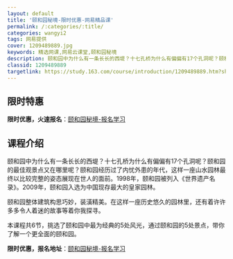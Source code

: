 ```yaml
---
layout: default
title: '颐和园秘境-限时优惠-网易精品课'
permalink: /:categories/:title/
categories: wangyi2
tags: 网易提供
cover: 1209489889.jpg
keywords: 精选网课,网易云课堂,颐和园秘境
description: 颐和园中为什么有一条长长的西堤？十七孔桥为什么有偏偏有17个孔洞呢？颐和园的最佳观景点又在哪里呢？颐和园经历过了内忧外患
classid: 1209489889
targetlink: https://study.163.com/course/introduction/1209489889.htm?share=1&shareId=1025206652&utm_campaign=share&utm_medium=iphoneShare&utm_source=&utm_u=1025206652
---
```


## 限时特惠

**限时优惠，火速报名**：[颐和园秘境-报名学习](https://study.163.com/course/introduction/1209489889.htm?share=1&shareId=1025206652&utm_campaign=share&utm_medium=iphoneShare&utm_source=&utm_u=1025206652)

## 课程介绍

颐和园中为什么有一条长长的西堤？十七孔桥为什么有偏偏有17个孔洞呢？颐和园的最佳观景点又在哪里呢？颐和园经历过了内忧外患的年代，这样一座山水园林最终以比较完整的姿态展现在世人的面前。1998年，颐和园被列入《世界遗产名录》。2009年，颐和园入选为中国现存最大的皇家园林。

颐和园整体建筑构思巧妙，装潢精美。在这样一座历史悠久的园林里，还有着许许多多令人着迷的故事等着你我探寻。

本课程共6节，挑选了颐和园中最为经典的5处风光，通过颐和园的5处景点，带你了解一个更全面的颐和园。

**限时优惠，报名地址**：[颐和园秘境-报名学习](https://study.163.com/course/introduction/1209489889.htm?share=1&shareId=1025206652&utm_campaign=share&utm_medium=iphoneShare&utm_source=&utm_u=1025206652)

